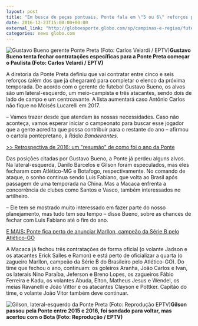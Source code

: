 ```yaml
---
layout: post
title: "Em busca de peças pontuais, Ponte fala em \"5 ou 6\" reforços para 2017"
date: 2016-12-23T15:00:00+00:00
external_link: "http://globoesporte.globo.com/sp/campinas-e-regiao/futebol/times/ponte-preta/noticia/2016/12/em-busca-de-pecas-pontuais-ponte-fala-em-5-ou-6-reforcos-para-2017.html"
categories: news globo.com
---
```

 ![Gustavo Bueno gerente Ponte Preta (Foto: Carlos Velardi / EPTV)](http://s2.glbimg.com/rd-EehQjl-1gHNjE6g-8t3KH_bk=/14x0:928x600/350x230/s.glbimg.com/es/ge/f/original/2016/02/11/bueno1_1.jpg "Gustavo Bueno gerente Ponte Preta (Foto: Carlos Velardi / EPTV)")**Gustavo Bueno tenta fechar contratações&nbsp;específicas para a Ponte Preta começar o Paulista (Foto: Carlos Velardi / EPTV)**

A diretoria da Ponte Preta definiu que vai contratar entre cinco e seis reforços (além dos que já chegaram) para completar o elenco da próxima temporada. De acordo com o gerente de futebol Gustavo Bueno, os alvos são um lateral-esquerdo, um meio-campista e três atacantes, sendo dois de lado de campo e um centroavante. A lista aumentará caso Antônio Carlos não fique no Moisés Lucarelli em 2017.

– Vamos trazer desde que atendam às nossas necessidades. Caso não aconteça, vamos esperar iniciar o campeonato para buscar esse jogador que a gente acredita que possa contribuir para o restante do ano – afirmou o cartola pontepretano, à _Rádio Bandeirantes_.

[\>\> Retrospectiva de 2016: um "resumão" de como foi o ano da Ponte](http://app.globoesporte.globo.com/sp/campinas-e-regiao/futebol/times/ponte-preta/retrospectiva-de-2016-um-resumao-do-ano-da-ponte/)

Das posições citadas por Gustavo Bueno, a Ponte já perdeu alguns alvos. Na lateral-esquerda, Danilo Barcelos e Gilson foram especulados, mas eles fecharam com Atlético-MG e Botafogo, respectivamente. No comando de ataque, o sonho continua sendo Luis Fabiano, que volta ao Brasil após passagem de uma temporada na China. Mas a Macaca enfrenta a concorrência de clubes como Santos e Vasco, também interessados no artilheiro.

– Ele tem se mostrado muito interessado em fazer parte do nosso planejamento, mas tudo tem seu tempo&nbsp;– disse Bueno, sobre as chances de fechar com Luis Fabiano até o fim do ano.

[E MAIS: Ponte fica perto de anunciar Marllon, campeão da Série B pelo Atlético-GO](http://globoesporte.globo.com/sp/campinas-e-regiao/futebol/noticia/2016/12/ponte-fica-perto-de-anunciar-marllon-campeao-da-serie-b-pelo-atletico-go.html)

A Macaca já fechou três contratações de forma oficial (o volante Jadson e os atacantes Erick Salles e Ramon) e está perto de oficializar a quarta (o zagueiro Marllon, campeão da Série B do Brasileiro pelo Atlético-GO). Do time que fechou o ano, continuam: os goleiros Aranha, João Carlos e Ivan, os laterais Nino Paraíba, Jeferson e Breno Lopes, os zagueiros Fábio Ferreira e Kadu, os volantes Abuda, Elton, Matheus Jesus e Wendel, os meias Ravanelli e João Vittor e os atacantes Clayson e Pottker. Capitão do time, o volante João Vitor também deve continuar.

 ![Gilson, lateral-esquerdo da Ponte Preta (Foto: Reprodução EPTV)](http://s2.glbimg.com/EyFHjs2gXjV_BoncnoX7ZVDsyGE=/87x111:972x624/690x400/s.glbimg.com/es/ge/f/original/2015/11/03/gilson.3.jpg "Gilson, lateral-esquerdo da Ponte Preta (Foto: Reprodução EPTV)")**Gilson passou pela Ponte entre 2015 e 2016, foi sondado para voltar, mas acertou com o Bota (Foto: Reprodução / EPTV)**


